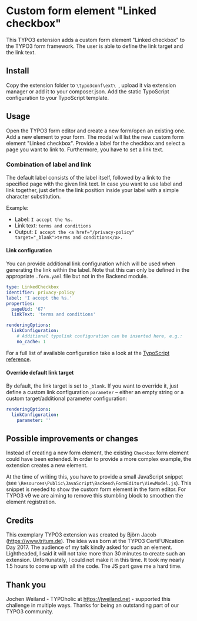 # Custom form element "Linked checkbox"

This TYPO3 extension adds a custom form element "Linked checkbox" to the
TYPO3 form framework. The user is able to define the link target and the
link text.

## Install

Copy the extension folder to `\typo3conf\ext\ `, upload it via extension
manager or add it to your composer.json. Add the static TypoScript
configuration to your TypoScript template.

## Usage

Open the TYPO3 form editor and create a new form/open an existing one. Add
a new element to your form. The modal will list the new custom form element
"Linked checkbox". Provide a label for the checkbox and select a page you
want to link to. Furthermore, you have to set a link text.

### Combination of label and link

The default label consists of the label itself, followed by a link to the
specified page with the given link text. In case you want to use label and
link together, just define the link position inside your label with a simple
character substitution.

Example:

* Label: `I accept the %s.`
* Link text: `terms and conditions`
* Output: `I accept the <a href="/privacy-policy" target="_blank">terms and conditions</a>.`

#### Link configuration

You can provide additional link configuration which will be used when
generating the link within the label. Note that this can only be defined
in the appropriate `.form.yaml` file but not in the Backend module.

```yaml
type: LinkedCheckbox
identifier: privacy-policy
label: 'I accept the %s.'
properties:
  pageUid: '67'
  linkText: 'terms and conditions'

renderingOptions:
  linkConfiguration:
    # Additional typolink configuration can be inserted here, e.g.:
    no_cache: 1
```

For a full list of available configuration take a look at the
[TypoScript reference](https://docs.typo3.org/m/typo3/reference-typoscript/master/en-us/Functions/Typolink.html).

#### Override default link target

By default, the link target is set to `_blank`. If you want to override it,
just define a custom link configuration `parameter` – either an empty string
or a custom target/additional parameter configuration:

```yaml
renderingOptions:
  linkConfiguration:
    parameter: ''
```

## Possible improvements or changes

Instead of creating a new form element, the existing `Checkbox` form element
could have been extended. In order to provide a more complex example, the
extension creates a new element.

At the time of writing this, you have to provide a small JavaScript snippet
(see `\Resources\Public\JavaScript\Backend\FormEditor\ViewModel.js`). This
snippet is needed to show the custom form element in the form editor. For
TYPO3 v9 we are aiming to remove this stumbling block to smoothen the element
registration.

## Credits

This exemplary TYPO3 extension was created by Björn Jacob (https://www.tritum.de).
The idea was born at the TYPO3 CertiFUNcation Day 2017. The audience of my talk
kindly asked for such an element. Lightheaded, I said it will not take more
than 30 minutes to create such an extension. Unfortunately, I could not
make it in this time. It took my nearly 1.5 hours to come up with all the
code. The JS part gave me a hard time.

## Thank you

Jochen Weiland - TYPOholic at https://jweiland.net - supported this
challenge in multiple ways. Thanks for being an outstanding part of our
TYPO3 community.